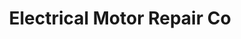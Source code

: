 ---
title: "Electrical Motor Repair Co"
url: /trenton/electrical-motor-repair-co/
shop: Autowerkstatt
---